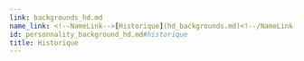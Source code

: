 ```yaml
---
link: backgrounds_hd.md
name_link: <!--NameLink-->[Historique](hd_backgrounds.md)<!--/NameLink-->
id: personnality_background_hd.md#historique
title: Historique
---
```


